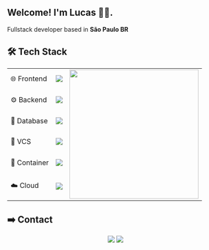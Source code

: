 <link rel="stylesheet" href="https://cdn.jsdelivr.net/gh/devicons/devicon@v2.15.1/devicon.min.css">

## Welcome! I'm Lucas ✌🏾.

Fullstack developer based in **São Paulo BR**

## **🛠️ Tech Stack**

<table>
  <tr>
    <td>🌐 Frontend</td>
    <td><img src="https://skillicons.dev/icons?i=html,css,js,angular,bootstrap" /></td>
    <td rowspan="6"><img width="300em" src="https://github-readme-stats.vercel.app/api/top-langs/?username=lmello0&hide=jupyter%20notebook&layout=donut-vertical" /></td>
  </tr>
  <tr>
    <td>⚙️ Backend</td>
    <td><img src="https://skillicons.dev/icons?i=nodejs,ts,python,java,express" /></td>
  </tr>
  <tr>
    <td>🎲 Database</td>
    <td><img src="https://skillicons.dev/icons?i=redis,postgres,mongodb" /></td>
  </tr>
  <tr>
    <td>📄 VCS</td>
    <td><img src="https://skillicons.dev/icons?i=git,gitlab,github" /></td>
  </tr>
  <tr>
    <td>🚢 Container</td>
    <td><img src="https://skillicons.dev/icons?i=docker,kubernetes" /></td>
  </tr>
  <tr>
    <td>☁️ Cloud</td>
    <td><img src="https://skillicons.dev/icons?i=gcp" /></td>
  </tr>
</table>

## ➡️ Contact

<div align="center">
  <a href = "mailto: melloluc02@gmail.com"><img src="https://img.shields.io/badge/Gmail-D14836?style=for-the-badge&logo=gmail&logoColor=white" target="_blank" rel="external"></a>
  <a href="https://www.linkedin.com/in/lmello0" target="_blank" rel="external"><img src="https://img.shields.io/badge/-LinkedIn-%230077B5?style=for-the-badge&logo=linkedin&logoColor=white" target="_blank" rel="external"></a>
  
</div>
